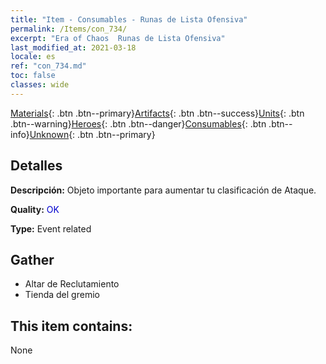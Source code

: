 ```yaml
---
title: "Item - Consumables - Runas de Lista Ofensiva"
permalink: /Items/con_734/
excerpt: "Era of Chaos  Runas de Lista Ofensiva"
last_modified_at: 2021-03-18
locale: es
ref: "con_734.md"
toc: false
classes: wide
---
```

 [Materials](/es/Items/){: .btn .btn--primary}[Artifacts](/es/Items/Artifacts/){: .btn .btn--success}[Units](/es/Items/Units/){: .btn .btn--warning}[Heroes](/es/Items/Heroes/){: .btn .btn--danger}[Consumables](/es/Items/Consumables/){: .btn .btn--info}[Unknown](/es/Items/Unknown/){: .btn .btn--primary}

## Detalles
 **Descripción:** Objeto importante para aumentar tu clasificación de Ataque.

 **Quality:** <span style="color: #0000CD">OK</span>

 **Type:** Event related

## Gather

*    Altar de Reclutamiento 
*    Tienda del gremio 

## This item contains:

  None

